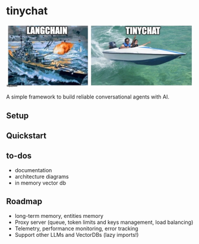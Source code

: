 # tinychat

![tinychat](assets/tinychat.jpg)

A simple framework to build reliable conversational agents with AI.

## Setup

## Quickstart

## to-dos
- documentation
- architecture diagrams
- in memory vector db

## Roadmap
- long-term memory, entities memory
- Proxy server (queue, token limits and keys management, load balancing)
- Telemetry, performance monitoring, error tracking
- Support other LLMs and VectorDBs (lazy imports!)
